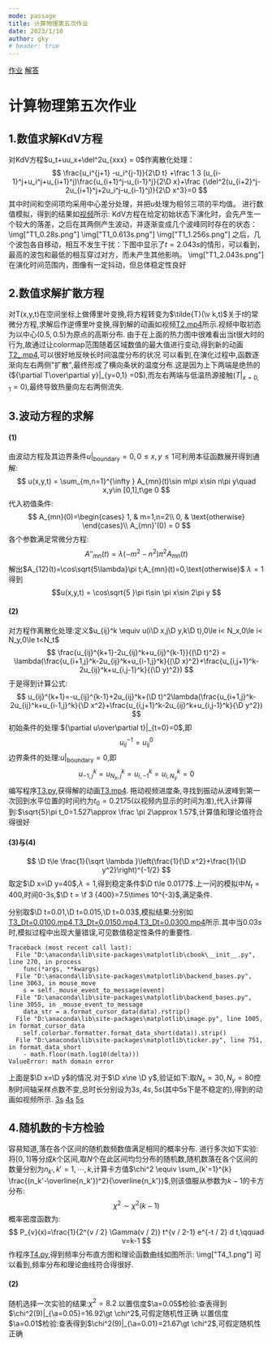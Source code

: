 ```yaml
---
mode: passage
title: 计算物理第五次作业
date: 2023/1/10
author: gky
# header: true
---
```

[作业](./HW5.pdf)
[解答](./%E8%A7%A3%E7%AD%94.pdf)
# 计算物理第五次作业
## 1.数值求解KdV方程
对KdV方程$u_t+uu_x+\del^2u_{xxx} = 0$作离散化处理：
$$
\frac{u_i^{j+1} -u_i^{j-1}}{2\D t} +\frac 1 3 (u_{i-1}^j+u_i^j+u_{i+1}^j)\frac{u_{i+1}^j-u_{i-1}^j}{2\D x}+\frac {\del^2(u_{i+2}^j-2u_{i+1}^j+2u_i^j-u_{i-1}^j)}{2\D x^3}=0
$$
其中时间和空间项均采用中心差分处理，并把$u$处理为相邻三项的平均值。
进行数值模拟，得到的结果如[视频](T1_delta=0.042,dt=0.001,nx=100.mp4)所示:
KdV方程在给定初始状态下演化时，会先产生一个较大的落差，之后在其两侧产生波动，并逐渐变成几个波峰同时存在的状态：
\img["T1_0.28s.png"]
\img["T1_0.613s.png"]
\img["T1_1.256s.png"]
之后，几个波包各自移动，相互不发生干扰：下图中显示了$t=2.043s$的情形，可以看到，最高的波包和最低的相互穿过对方，而未产生其他影响。
\img["T1_2.043s.png"]
在演化时间范围内，图像有一定抖动，但总体稳定性良好
## 2.数值求解扩散方程

对T(x,y,t)在空间坐标上做傅里叶变换,将方程转变为$\tilde{T}(\v k,t)$关于$t$的常微分方程,求解后作逆傅里叶变换,得到解的动画如视频[T2.mp4](./T2.mp4)所示.视频中取初态为以中心$(0.5,0.5)$为原点的高斯分布.
由于在上面的热力图中很难看出当t很大时的行为,故通过让colormap范围随着区域数值的最大值进行变动,得到新的动画[T2_.mp4](T2_.mp4),可以很好地反映长时间温度分布的状况
可以看到,在演化过程中,函数逐渐向左右两侧"扩散",最终形成了横向条状的温度分布.这是因为上下两端是绝热的(${\partial T\over\partial y}|_{y=0,1} =0$),而左右两端与低温热源接触($T|_{x=0,1}=0$),最终导致热量向左右两侧流失.

## 3.波动方程的求解
#### (1)
由波动方程及其边界条件$u|_{\text{boundary}}=0,0\le x,y\le 1$可利用本征函数展开得到通解:
$$
u(x,y,t) = \sum_{m,n=1}^{\infty } A_{mn}(t)\sin m\pi x\sin n\pi y\quad x,y\in [0,1],t\ge 0
$$
代入初值条件:
$$
A_{mn}(0)=\begin{cases}
1, & m=1,n=2\\
0, & \text{otherwise}
\end{cases}\\
A_{mn}'(0) = 0
$$
各个参数满足常微分方程:
$$
A''_{mn}(t)= \lambda (-m^2-n^2)\pi^2 A_{mn}(t)
$$
解出$A_{12}(t)=\cos\sqrt{5\lambda}\pi t;A_{mn}(t)=0,\text{otherwise}$
$\lambda = 1$得到
$$u(x,y,t) = \cos\sqrt{5 }\pi t\sin \pi x\sin 2\pi y
$$
#### (2)
对方程作离散化处理:定义$u_{ij}^k \equiv u(i\D x,j\D y,k\D t),0\le i< N_x,0\le i< N_y,0\le t<N_t$
$$
\frac{u_{ij}^{k+1}-2u_{ij}^k+u_{ij}^{k-1}}{(\D t)^2} = \lambda(\frac{u_{i+1,j}^k-2u_{ij}^k+u_{i-1,j}^k}{(\D x)^2}+\frac{u_{i,j+1}^k-2u_{ij}^k+u_{i,j-1}^k}{(\D y)^2})
$$
于是得到计算公式:
$$
u_{ij}^{k+1}=-u_{ij}^{k-1}+2u_{ij}^k+(\D t)^2\lambda(\frac{u_{i+1,j}^k-2u_{ij}^k+u_{i-1,j}^k}{\D x^2}+\frac{u_{i,j+1}^k-2u_{ij}^k+u_{i,j-1}^k}{\D y^2})
$$
初始条件的处理:${\partial u\over\partial t}|_{t=0}=0$,即
$$
u_{ij}^{-1}=u_{ij}^0
$$
边界条件的处理:$u|_{\text{boundary}}=0$,即
$$
u_{-1,j}^k =u_{N_x,j}^k= u_{i,-1}^k=u_{i,N_y}^k=0
$$
编写程序[T3.py](T3.py),获得解的动画[T3.mp4](./T3.mp4).
拖动视频进度条,寻找到振动从波峰到第一次回到水平位置的时间约为$t_0=0.2175$(以视频内显示的时间为准),代入计算得到:$\sqrt{5}\pi t_0=1.527\approx \frac \pi 2\approx 1.57$,计算值和理论值符合得很好
#### (3)与(4)
$$
\D t\le \frac{1}{\sqrt \lambda }\left(\frac{1}{\D x^2}+\frac{1}{\D y^2}\right)^{-1/2}
$$
取定$\D x=\D y=40$,$\lambda = 1$,得到稳定条件$\D t\le 0.0177$.上一问的模拟中$N_t=400$,时间0-3s,$\D t = \f 3 {400}=7.5\times 10^{-3}$,满足条件.

分别取$\D t=0.01,\D t=0.015,\D t=0.03$,模拟结果:分别如[T3_Dt=0.0100.mp4](./T3_Dt%3D0.0100.mp4),[T3_Dt=0.0150.mp4](./T3_Dt%3D0.0150.mp4),[T3_Dt=0.0300.mp4](./T3_Dt%3D0.0300.mp4)所示.其中当$0.03s$时,模拟过程中出现大量错误,可见数值稳定性条件的重要性.
```
Traceback (most recent call last):
  File "D:\anaconda\lib\site-packages\matplotlib\cbook\__init__.py", line 270, in process
    func(*args, **kwargs)
  File "D:\anaconda\lib\site-packages\matplotlib\backend_bases.py", line 3063, in mouse_move      
    s = self._mouse_event_to_message(event)      
  File "D:\anaconda\lib\site-packages\matplotlib\backend_bases.py", line 3055, in _mouse_event_to_message
    data_str = a.format_cursor_data(data).rstrip()
  File "D:\anaconda\lib\site-packages\matplotlib\image.py", line 1005, in format_cursor_data      
    self.colorbar.formatter.format_data_short(data)).strip()
  File "D:\anaconda\lib\site-packages\matplotlib\ticker.py", line 751, in format_data_short       
    - math.floor(math.log10(delta)))
ValueError: math domain error
```
上面是$\D x=\D y$的情况.对于$\D x\ne \D y$,验证如下:取$N_x=30,N_y=80$控制时间轴采样点数不变,总时长分别设为$3s,4s,5s$(其中5s下是不稳定的),得到的动画如视频所示.
[3s](T3_Dt=0.0075,Dx=0.033,Dy=0.013,stable.mp4)
[4s](T3_Dt=0.0100,Dx=0.033,Dy=0.013,stable.mp4)
[5s](T3_Dt=0.0125,Dx=0.033,Dy=0.013,unstable.mp4)

## 4.随机数的卡方检验

容易知道,落在各个区间的随机数频数值满足相同的概率分布.
进行多次如下实验:将$[0,1]$等分成$k$个区间,取$N$个在此区间均匀分布的随机数,随机数落在各个区间的数量分别为$n_{k'},k'=1,\cdots,k$,计算卡方值$\chi^2 \equiv \sum_{k'=1}^{k} \frac{(n_k'-\overline{n_k'})^2}{\overline{n_k'}}$,则该值服从参数为$k-1$的卡方分布:
$$
\chi^2\sim\chi^2(k-1)
$$
概率密度函数为:
$$
P_{v}(x)=\frac{1}{2^{v / 2} \Gamma(v / 2)}  t^{v / 2-1} e^{-t / 2} d t,\qquad v=k-1
$$
作程序[T4.py](T4.py),得到频率分布直方图和理论函数曲线如图所示:
\img["T4_1.png"]
可以看到,频率分布和理论曲线符合得很好.
#### (2)
随机选择一次实验的结果:$\chi^2=8.2$
以置信度$\a=0.05$检验:查表得到$\chi^2(9)|_{\a=0.05}=16.92\gt \chi^2$,可假定随机性正确
以置信度$\a=0.01$检验:查表得到$\chi^2(9)|_{\a=0.01}=21.67\gt \chi^2$,可假定随机性正确